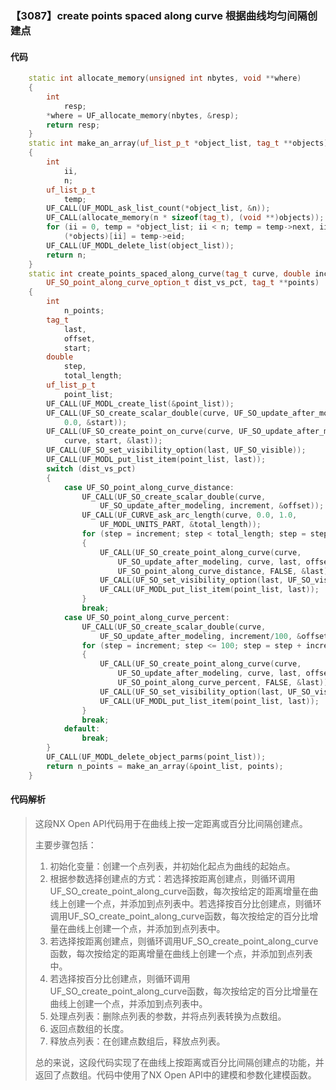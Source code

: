 ### 【3087】create points spaced along curve 根据曲线均匀间隔创建点

#### 代码

```cpp
    static int allocate_memory(unsigned int nbytes, void **where)  
    {  
        int  
            resp;  
        *where = UF_allocate_memory(nbytes, &resp);  
        return resp;  
    }  
    static int make_an_array(uf_list_p_t *object_list, tag_t **objects)  
    {  
        int  
            ii,  
            n;  
        uf_list_p_t  
            temp;  
        UF_CALL(UF_MODL_ask_list_count(*object_list, &n));  
        UF_CALL(allocate_memory(n * sizeof(tag_t), (void **)objects));  
        for (ii = 0, temp = *object_list; ii < n; temp = temp->next, ii++)  
            (*objects)[ii] = temp->eid;  
        UF_CALL(UF_MODL_delete_list(object_list));  
        return n;  
    }  
    static int create_points_spaced_along_curve(tag_t curve, double increment,  
        UF_SO_point_along_curve_option_t dist_vs_pct, tag_t **points)  
    {  
        int  
            n_points;  
        tag_t  
            last,  
            offset,  
            start;  
        double  
            step,  
            total_length;  
        uf_list_p_t  
            point_list;  
        UF_CALL(UF_MODL_create_list(&point_list));  
        UF_CALL(UF_SO_create_scalar_double(curve, UF_SO_update_after_modeling,  
            0.0, &start));  
        UF_CALL(UF_SO_create_point_on_curve(curve, UF_SO_update_after_modeling,  
            curve, start, &last));  
        UF_CALL(UF_SO_set_visibility_option(last, UF_SO_visible));  
        UF_CALL(UF_MODL_put_list_item(point_list, last));  
        switch (dist_vs_pct)  
        {  
            case UF_SO_point_along_curve_distance:  
                UF_CALL(UF_SO_create_scalar_double(curve,  
                    UF_SO_update_after_modeling, increment, &offset));  
                UF_CALL(UF_CURVE_ask_arc_length(curve, 0.0, 1.0,  
                    UF_MODL_UNITS_PART, &total_length));  
                for (step = increment; step < total_length; step = step+increment)  
                {  
                    UF_CALL(UF_SO_create_point_along_curve(curve,  
                        UF_SO_update_after_modeling, curve, last, offset,  
                        UF_SO_point_along_curve_distance, FALSE, &last));  
                    UF_CALL(UF_SO_set_visibility_option(last, UF_SO_visible));  
                    UF_CALL(UF_MODL_put_list_item(point_list, last));  
                }  
                break;  
            case UF_SO_point_along_curve_percent:  
                UF_CALL(UF_SO_create_scalar_double(curve,  
                    UF_SO_update_after_modeling, increment/100, &offset));  
                for (step = increment; step <= 100; step = step + increment)  
                {  
                    UF_CALL(UF_SO_create_point_along_curve(curve,  
                        UF_SO_update_after_modeling, curve, last, offset,  
                        UF_SO_point_along_curve_percent, FALSE, &last));  
                    UF_CALL(UF_SO_set_visibility_option(last, UF_SO_visible));  
                    UF_CALL(UF_MODL_put_list_item(point_list, last));  
                }  
                break;  
            default:  
                break;  
        }  
        UF_CALL(UF_MODL_delete_object_parms(point_list));  
        return n_points = make_an_array(&point_list, points);  
    }

```

#### 代码解析

> 这段NX Open API代码用于在曲线上按一定距离或百分比间隔创建点。
>
> 主要步骤包括：
>
> 1. 初始化变量：创建一个点列表，并初始化起点为曲线的起始点。
> 2. 根据参数选择创建点的方式：若选择按距离创建点，则循环调用UF_SO_create_point_along_curve函数，每次按给定的距离增量在曲线上创建一个点，并添加到点列表中。若选择按百分比创建点，则循环调用UF_SO_create_point_along_curve函数，每次按给定的百分比增量在曲线上创建一个点，并添加到点列表中。
> 3. 若选择按距离创建点，则循环调用UF_SO_create_point_along_curve函数，每次按给定的距离增量在曲线上创建一个点，并添加到点列表中。
> 4. 若选择按百分比创建点，则循环调用UF_SO_create_point_along_curve函数，每次按给定的百分比增量在曲线上创建一个点，并添加到点列表中。
> 5. 处理点列表：删除点列表的参数，并将点列表转换为点数组。
> 6. 返回点数组的长度。
> 7. 释放点列表：在创建点数组后，释放点列表。
>
> 总的来说，这段代码实现了在曲线上按距离或百分比间隔创建点的功能，并返回了点数组。代码中使用了NX Open API中的建模和参数化建模函数。
>
